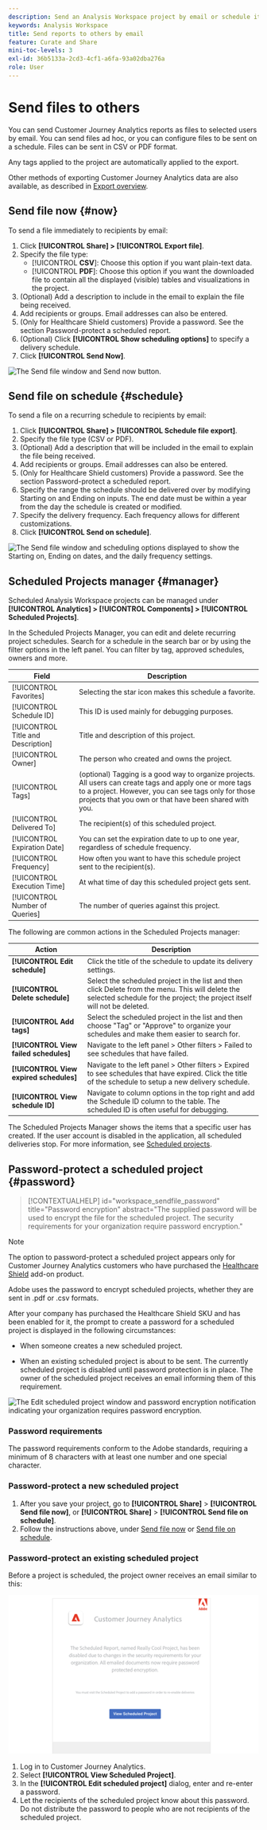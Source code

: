 ```yaml
---
description: Send an Analysis Workspace project by email or schedule it for delivery.
keywords: Analysis Workspace
title: Send reports to others by email
feature: Curate and Share
mini-toc-levels: 3
exl-id: 36b5133a-2cd3-4cf1-a6fa-93a02dba276a
role: User
---
```

# Send files to others

You can send Customer Journey Analytics reports as files to selected users by email. You can send files ad hoc, or you can configure files to be sent on a schedule. Files can be sent in CSV or PDF format.

Any tags applied to the project are automatically applied to the export.

Other methods of exporting Customer Journey Analytics data are also available, as described in [Export overview](/help/analysis-workspace/export/export-project-overview.md).

## Send file now {#now}

To send a file immediately to recipients by email:

1. Click **[!UICONTROL Share] > [!UICONTROL Export file]**.
1. Specify the file type:
   * [!UICONTROL **CSV**]: Choose this option if you want plain-text data.
   * [!UICONTROL **PDF**]: Choose this option if you want the downloaded file to contain all the displayed (visible) tables and visualizations in the project.
1. (Optional) Add a description to include in the email to explain the file being received. 
1. Add recipients or groups. Email addresses can also be entered. 
1. (Only for Healthcare Shield customers) Provide a password. See the section Password-protect a scheduled report.
1. (Optional) Click **[!UICONTROL Show scheduling options]** to specify a delivery schedule.
1. Click **[!UICONTROL Send Now]**.

![The Send file window and Send now button.](assets/send-file-no-scheduling-options.JPG)

## Send file on schedule {#schedule}

To send a file on a recurring schedule to recipients by email:

1. Click **[!UICONTROL Share] > [!UICONTROL Schedule file export]**.
1. Specify the file type (CSV or PDF).
1. (Optional) Add a description that will be included in the email to explain the file being received. 
1. Add recipients or groups. Email addresses can also be entered. 
1. (Only for Healthcare Shield customers) Provide a password. See the section Password-protect a scheduled report. 
1. Specify the range the schedule should be delivered over by modifying Starting on and Ending on inputs. The end date must be within a year from the day the schedule is created or modified.
1. Specify the delivery frequency. Each frequency allows for different customizations. 
1. Click **[!UICONTROL Send on schedule]**.

![The Send file window and scheduling options displayed to show the Starting on, Ending on dates, and the daily frequency settings.](assets/send-file.JPG)

## Scheduled Projects manager {#manager}

Scheduled Analysis Workspace projects can be managed under **[!UICONTROL Analytics] > [!UICONTROL Components] > [!UICONTROL Scheduled Projects]**.

In the Scheduled Projects Manager, you can edit and delete recurring project schedules. Search for a schedule in the search bar or by using the filter options in the left panel. You can filter by tag, approved schedules, owners and more.

| Field | Description |
| --- | --- |
| [!UICONTROL Favorites] | Selecting the star icon makes this schedule a favorite. |
| [!UICONTROL Schedule ID] | This ID is used mainly for debugging purposes. |
| [!UICONTROL Title and Description] | Title and description of this project. |
| [!UICONTROL Owner] | The person who created and owns the project. |
| [!UICONTROL Tags] | (optional) Tagging is a good way to organize projects. All users can create tags and apply one or more tags to a project. However, you can see tags only for those projects that you own or that have been shared with you.  |
| [!UICONTROL Delivered To] | The recipient(s) of this scheduled project. |
| [!UICONTROL Expiration Date] | You can set the expiration date to up to one year, regardless of schedule frequency. |
| [!UICONTROL Frequency] | How often you want to have this schedule project sent to the recipient(s). |
| [!UICONTROL Execution Time] | At what time of day this scheduled project gets sent. |
| [!UICONTROL Number of Queries] | The number of queries against this project. | 

The following are common actions in the Scheduled Projects manager:

|Action|Description|
|---|---|
|**[!UICONTROL Edit schedule]**|Click the title of the schedule to update its delivery settings.|
|**[!UICONTROL Delete schedule]**|Select the scheduled project in the list and then click Delete from the menu. This will delete the selected schedule for the project; the project itself will not be deleted.|
|**[!UICONTROL Add tags]**|Select the scheduled project in the list and then choose "Tag" or "Approve" to organize your schedules and make them easier to search for.|
|**[!UICONTROL View failed schedules]**|Navigate to the left panel > Other filters > Failed to see schedules that have failed.|
|**[!UICONTROL View expired schedules]**|Navigate to the left panel > Other filters > Expired to see schedules that have expired. Click the title of the schedule to setup a new delivery schedule.|
|**[!UICONTROL View schedule ID]**|Navigate to column options in the top right and add the Schedule ID column to the table. The scheduled ID is often useful for debugging.|

The Scheduled Projects Manager shows the items that a specific user has created. If the user account is disabled in the application, all scheduled deliveries stop.
For more information, see [Scheduled projects](/help/components/scheduled-projects-manager.md).

## Password-protect a scheduled project {#password}

<!-- markdownlint-disable MD034 -->

>[!CONTEXTUALHELP]
>id="workspace_sendfile_password"
>title="Password encryption"
>abstract="The supplied password will be used to encrypt the file for the scheduled project. The security requirements for your organization require password encryption."

<!-- markdownlint-enable MD034 -->


>[!NOTE]
>
>The option to password-protect a scheduled project appears only for Customer Journey Analytics customers who have purchased the [Healthcare Shield](https://business.adobe.com/solutions/industries/healthcare.html) add-on product. 

Adobe uses the password to encrypt scheduled projects, whether they are sent in .pdf or .csv formats.

After your company has purchased the Healthcare Shield SKU and has been enabled for it, the prompt to create a password for a scheduled project is displayed in the following circumstances:

* When someone creates a new scheduled project.

* When an existing scheduled project is about to be sent. The currently scheduled project is disabled until password protection is in place. The owner of the scheduled project receives an email informing them of this requirement. 

![The Edit scheduled project window and password encryption notification indicating your organization requires password encryption.](assets/password.png)

### Password requirements

The password requirements conform to the Adobe standards, requiring a minimum of 8 characters with at least one number and one special character. 

### Password-protect a new scheduled project

1. After you save your project, go to **[!UICONTROL Share]** > **[!UICONTROL Send file now]**, or **[!UICONTROL Share]** > **[!UICONTROL Send file on schedule]**.
1. Follow the instructions above, under [Send file now](https://experienceleague.adobe.com/docs/analytics-platform/using/cja-workspace/curate-share/t-schedule-report.html#now) or [Send file on schedule](https://experienceleague.adobe.com/docs/analytics-platform/using/cja-workspace/curate-share/t-schedule-report.html#schedule).

### Password-protect an existing scheduled project 

Before a project is scheduled, the project owner receives an email similar to this:

![The Customer Journey Analytics email notification indicating password encryption is required for your organization.](assets/email-password.png)

1. Log in to Customer Journey Analytics.
1. Select **[!UICONTROL View Scheduled Project]**.
1. In the **[!UICONTROL Edit scheduled project]** dialog, enter and re-enter a password.
1. Let the recipients of the scheduled project know about this password. Do not distribute the password to people who are not recipients of the scheduled project.
